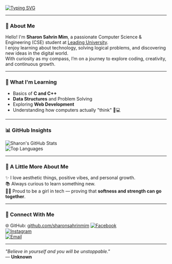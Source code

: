 [![Typing SVG](https://readme-typing-svg.demolab.com?font=Fira+Code&pause=300&color=FF69B4&center=true&vCenter=true&width=600&lines=Hi+there%2C+I'm+Sharon+Sahrin+Mim;CSE+Student+%7C+Future+Engineer)](https://git.io/typing-svg)

---

### 🌸 About Me

Hello! I'm **Sharon Sahrin Mim**, a passionate Computer Science & Engineering (CSE) student at [Leading University](https://www.lus.ac.bd/).  
I enjoy learning about technology, solving logical problems, and discovering new ideas in the digital world.  
With curiosity as my compass, I’m on a journey to explore coding, creativity, and continuous growth.

---

### 💖 What I'm Learning

- Basics of **C and C++**  
- **Data Structures** and Problem Solving  
- Exploring **Web Development**  
- Understanding how computers actually "think" 🧠💻

---

### 📊 GitHub Insights

![Sharon's GitHub Stats](https://github-readme-stats.vercel.app/api?username=sharonsahrinmim&show_icons=true&theme=tokyonight)  
![Top Languages](https://github-readme-stats.vercel.app/api/top-langs/?username=sharonsahrinmim&layout=compact&theme=tokyonight)

---

### 🌷 A Little More About Me

✨ I love aesthetic things, positive vibes, and personal growth.  
📚 Always curious to learn something new.  
👩‍🎓 Proud to be a girl in tech — proving that **softness and strength can go together**.

---
### 💫 Connect With Me  


🌐 GitHub: [github.com/sharonsahrinmim](https://github.com/sharonsahrinmim)
[![Facebook](https://img.shields.io/badge/Facebook-1877F2?style=for-the-badge&logo=facebook&logoColor=white)](https://www.facebook.com/sharonsahrinmim)  
[![Instagram](https://img.shields.io/badge/Instagram-E4405F?style=for-the-badge&logo=instagram&logoColor=white)](https://www.instagram.com/sharonsahrin__)  
[![Email](https://img.shields.io/badge/Gmail-D14836?style=for-the-badge&logo=gmail&logoColor=white)](mailto:sahrinsharon@gmail.com)

---

_"Believe in yourself and you will be unstoppable."_  
— **Unknown**

